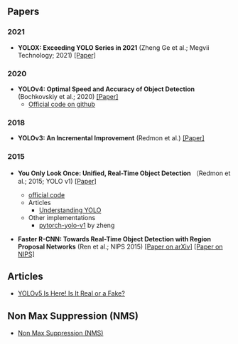 
## Papers

### 2021

* **YOLOX: Exceeding YOLO Series in 2021** (Zheng Ge et al.; Megvii Technology; 2021) [[Paper]](https://arxiv.org/pdf/2107.08430.pdf)

### 2020

* **YOLOv4: Optimal Speed and Accuracy of Object Detection** (Bochkovskiy et al.; 2020) [[Paper]](https://arxiv.org/pdf/2004.10934.pdf)
  * [Official code on github](https://github.com/AlexeyAB/darknet)
 
### 2018

* **YOLOv3: An Incremental Improvement** (Redmon et al.) [[Paper]](https://arxiv.org/pdf/1804.02767.pdf)

### 2015

* **You Only Look Once: Unified, Real-Time Object Detection** （Redmon et al.; 2015; YOLO v1) [[Paper]](https://arxiv.org/pdf/1506.02640.pdf)
  * [official code](https://pjreddie.com/darknet/yolov1/)
  * Articles
    * [Understanding YOLO](https://hackernoon.com/understanding-yolo-f5a74bbc7967)
  * Other implementations
    * [pytorch-yolo-v1](https://github.com/zzzheng/pytorch-yolo-v1) by zheng


* **Faster R-CNN: Towards Real-Time Object Detection with Region Proposal Networks** (Ren et al.; NIPS 2015) [[Paper on arXiv]](https://arxiv.org/pdf/1506.01497.pdf) [[Paper on NIPS]](https://papers.nips.cc/paper/2015/file/14bfa6bb14875e45bba028a21ed38046-Paper.pdf)
 


## Articles

* [YOLOv5 Is Here! Is It Real or a Fake?](https://viso.ai/deep-learning/yolov5-controversy/)

## Non Max Suppression (NMS)
* [Non Max Suppression (NMS)](https://medium.com/analytics-vidhya/non-max-suppression-nms-6623e6572536)
